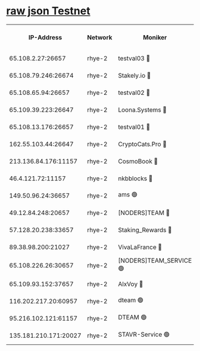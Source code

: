 
[raw json Testnet](https://rpc-check.quickt.stavr.tech/quickt/rpc-quickt-result.json)
=


<table><tr><th>IP-Address</th><th>Network</th><th>Moniker</th><th>Latest Block Height</th><th>Earliest Block Height</th><th>Catching Up</th><th>Tx Index</th><th>Voting Power</th><th>Scan Time</th></tr><tr><td>65.108.2.27:26657</td><td>rhye-2</td><td>testval03 🔴</td><td>837699</td><td>1</td><td>False</td><td>on</td><td>11002050</td><td>2024-02-16T14:40:02.368297013UTC</td></tr><tr><td>65.108.79.246:26674</td><td>rhye-2</td><td>Stakely.io 🔴</td><td>837699</td><td>1</td><td>False</td><td>on</td><td>10010</td><td>2024-02-16T14:40:04.817381549UTC</td></tr><tr><td>65.108.65.94:26657</td><td>rhye-2</td><td>testval02 🔴</td><td>837699</td><td>1</td><td>False</td><td>on</td><td>11002050</td><td>2024-02-16T14:40:07.618611525UTC</td></tr><tr><td>65.109.39.223:26647</td><td>rhye-2</td><td>Loona.Systems 🔴</td><td>837700</td><td>1</td><td>False</td><td>off</td><td>86949</td><td>2024-02-16T14:40:10.804610617UTC</td></tr><tr><td>65.108.13.176:26657</td><td>rhye-2</td><td>testval01 🔴</td><td>837700</td><td>1</td><td>False</td><td>on</td><td>13082010</td><td>2024-02-16T14:40:11.605874262UTC</td></tr><tr><td>162.55.103.44:26647</td><td>rhye-2</td><td>CryptoCats.Pro 🔴</td><td>837705</td><td>1</td><td>False</td><td>off</td><td>9999</td><td>2024-02-16T14:40:44.133534728UTC</td></tr><tr><td>213.136.84.176:11157</td><td>rhye-2</td><td>CosmoBook 🔴</td><td>837704</td><td>65301</td><td>False</td><td>off</td><td>1528057</td><td>2024-02-16T14:40:37.663031474UTC</td></tr><tr><td>46.4.121.72:11157</td><td>rhye-2</td><td>nkbblocks 🔴</td><td>837697</td><td>70101</td><td>False</td><td>off</td><td>81491</td><td>2024-02-16T14:39:54.943113389UTC</td></tr><tr><td>149.50.96.24:36657</td><td>rhye-2</td><td>ams 🟢</td><td>837703</td><td>133501</td><td>False</td><td>on</td><td>0</td><td>2024-02-16T14:40:27.133518747UTC</td></tr><tr><td>49.12.84.248:20657</td><td>rhye-2</td><td>[NODERS]TEAM 🔴</td><td>837702</td><td>146001</td><td>False</td><td>on</td><td>59690</td><td>2024-02-16T14:40:24.711757938UTC</td></tr><tr><td>57.128.20.238:33657</td><td>rhye-2</td><td>Staking_Rewards 🔴</td><td>837699</td><td>149101</td><td>False</td><td>on</td><td>9900</td><td>2024-02-16T14:40:10.392908950UTC</td></tr><tr><td>89.38.98.200:21027</td><td>rhye-2</td><td>VivaLaFrance 🔴</td><td>837698</td><td>220501</td><td>False</td><td>off</td><td>10000</td><td>2024-02-16T14:39:57.519968503UTC</td></tr><tr><td>65.108.226.26:30657</td><td>rhye-2</td><td>[NODERS]TEAM_SERVICE 🟢</td><td>837700</td><td>241501</td><td>False</td><td>on</td><td>0</td><td>2024-02-16T14:40:11.255065266UTC</td></tr><tr><td>65.109.93.152:37657</td><td>rhye-2</td><td>AlxVoy 🔴</td><td>837698</td><td>315173</td><td>False</td><td>on</td><td>143351</td><td>2024-02-16T14:39:59.949459284UTC</td></tr><tr><td>116.202.217.20:60957</td><td>rhye-2</td><td>dteam 🟢</td><td>837699</td><td>421794</td><td>False</td><td>on</td><td>0</td><td>2024-02-16T14:40:07.954562771UTC</td></tr><tr><td>95.216.102.121:61157</td><td>rhye-2</td><td>DTEAM 🟢</td><td>749821</td><td>748801</td><td>False</td><td>on</td><td>0</td><td>2024-02-16T14:40:05.221134331UTC</td></tr><tr><td>135.181.210.171:20027</td><td>rhye-2</td><td>STAVR-Service 🟢</td><td>837701</td><td>834001</td><td>False</td><td>on</td><td>0</td><td>2024-02-16T14:40:22.342263087UTC</td></tr></table>